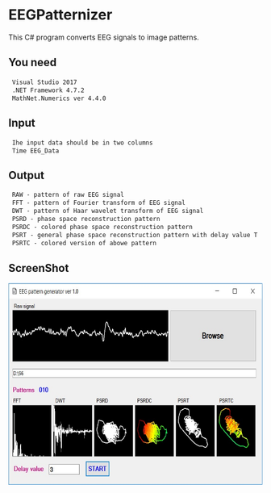 # EEGPatternizer
This C# program converts EEG signals to image patterns. 

## You need
```
 Visual Studio 2017
 .NET Framework 4.7.2 
 MathNet.Numerics ver 4.4.0 
```

## Input
```
 Ihe input data should be in two columns
 Time EEG_Data
```

## Output
```
 RAW - pattern of raw EEG signal
 FFT - pattern of Fourier transform of EEG signal
 DWT - pattern of Haar wavelet transform of EEG signal
 PSRD - phase space reconstruction pattern
 PSRDC - colored phase space reconstruction pattern
 PSRT - general phase space reconstruction pattern with delay value T
 PSRTC - colored version of abowe pattern
```
## ScreenShot
<div align="center">
    <img src="https://github.com/alex386/EEGPatternizer/blob/master/EEGPatternizer1.jpg" width="600" height="400">
 </div>

